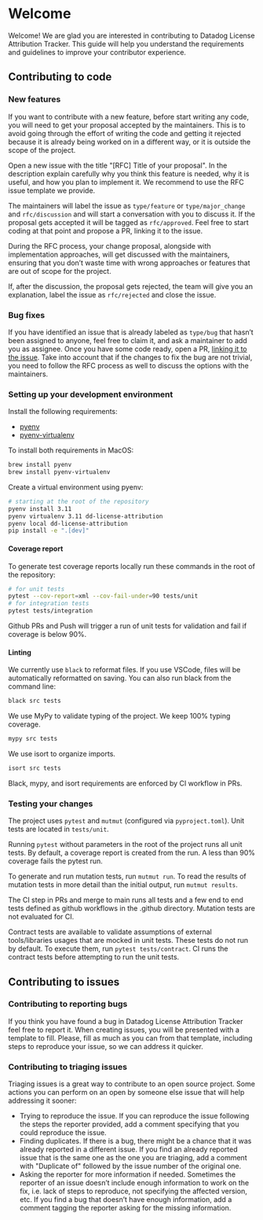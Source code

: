 # Welcome

Welcome! We are glad you are interested in contributing to Datadog License Attribution Tracker. This guide will help you understand the requirements and guidelines to improve your contributor experience.

## Contributing to code

### New features

If you want to contribute with a new feature, before start writing any code, you will need to get your proposal accepted by the maintainers. This is to avoid going through the effort of writing the code and getting it rejected because it is already being worked on in a different way, or it is outside the scope of the project.

Open a new issue with the title "[RFC] Title of your proposal". In the description explain carefully why you think this feature is needed, why it is useful, and how you plan to implement it. We recommend to use the RFC issue template we provide.

The maintainers will label the issue as `type/feature` or `type/major_change` and `rfc/discussion` and will start a conversation with you to discuss it. If the proposal gets accepted it will be tagged as `rfc/approved`. Feel free to start coding at that point and propose a PR, linking it to the issue.

During the RFC process, your change proposal, alongside with implementation approaches, will get discussed with the maintainers, ensuring that you don’t waste time with wrong approaches or features that are out of scope for the project.

If, after the discussion, the proposal gets rejected, the team will give you an explanation, label the issue as `rfc/rejected` and close the issue.

### Bug fixes

If you have identified an issue that is already labeled as `type/bug` that hasn’t been assigned to anyone, feel free to claim it, and ask a maintainer to add you as assignee.
Once you have some code ready, open a PR, [linking it to the issue](https://docs.github.com/en/issues/tracking-your-work-with-issues/linking-a-pull-request-to-an-issue#manually-linking-a-pull-request-to-an-issue-using-the-pull-request-sidebar). Take into account that if the changes to fix the bug are not trivial, you need to follow the RFC process as well to discuss the options with the maintainers.

### Setting up your development environment

Install the following requirements:

- [pyenv](https://github.com/pyenv/pyenv)
- [pyenv-virtualenv](https://github.com/pyenv/pyenv-virtualenv)

To install both requirements in MacOS:

```bash
brew install pyenv
brew install pyenv-virtualenv
```
Create a virtual environment using pyenv:

```bash
# starting at the root of the repository
pyenv install 3.11
pyenv virtualenv 3.11 dd-license-attribution
pyenv local dd-license-attribution
pip install -e ".[dev]"
```

#### Coverage report

To generate test coverage reports locally run these commands in the root of the repository:

```bash
# for unit tests
pytest --cov-report=xml --cov-fail-under=90 tests/unit
# for integration tests
pytest tests/integration
```

Github PRs and Push will trigger a run of unit tests for validation and fail if coverage is below 90%.

#### Linting

We currently use `black` to reformat files.
If you use VSCode, files will be automatically reformatted on saving. You can also run black from the command line:

```bash
black src tests
```

We use MyPy to validate typing of the project. We keep 100% typing coverage.

```bash
mypy src tests
```

We use isort to organize imports.

```bash
isort src tests
```

Black, mypy, and isort requirements are enforced by CI workflow in PRs.

### Testing your changes

The project uses `pytest` and `mutmut` (configured via `pyproject.toml`).
Unit tests are located in `tests/unit`.

Running `pytest` without parameters in the root of the project runs all unit tests.
By default, a coverage report is created from the run. A less than 90% coverage fails the pytest run.

To generate and run mutation tests, run `mutmut run`.
To read the results of mutation tests in more detail than the initial output, run `mutmut results`.

The CI step in PRs and merge to main runs all tests and a few end to end tests defined as github workflows in the .github directory.
Mutation tests are not evaluated for CI.

Contract tests are available to validate assumptions of external tools/libraries usages that are mocked in unit tests.
These tests do not run by default. To execute them, run `pytest tests/contract`.
CI runs the contract tests before attempting to run the unit tests.

## Contributing to issues

### Contributing to reporting bugs

If you think you have found a bug in Datadog License Attribution Tracker feel free to report it. When creating issues, you will be presented with a template to fill. Please, fill as much as you can from that template, including steps to reproduce your issue, so we can address it quicker.

### Contributing to triaging issues

Triaging issues is a great way to contribute to an open source project. Some actions you can perform on an open by someone else issue that will help addressing it sooner:

- Trying to reproduce the issue. If you can reproduce the issue following the steps the reporter provided, add a comment specifying that you could reproduce the issue.
- Finding duplicates. If there is a bug, there might be a chance that it was already reported in a different issue. If you find an already reported issue that is the same one as the one you are triaging, add a comment with "Duplicate of" followed by the issue number of the original one.
- Asking the reporter for more information if needed. Sometimes the reporter of an issue doesn’t include enough information to work on the fix, i.e. lack of steps to reproduce, not specifying the affected version, etc. If you find a bug that doesn’t have enough information, add a comment tagging the reporter asking for the missing information.
